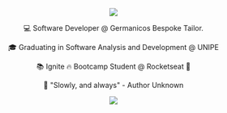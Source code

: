 <p align="center">
 <img src="https://i.imgur.com/SgKD1To.png" />
</p>
 
<p align="center">💻 Software Developer @ Germanicos Bespoke Tailor.</p>
<p align="center">🎓 Graduating in Software Analysis and Development @ UNIPE</p>
<p align="center">📚 Ignite 🔥 Bootcamp Student @ Rocketseat 🚀</p>
<p align="center">🎯 "Slowly, and always" - Author Unknown</p>

<p align="center">
 <img src="https://upload.wikimedia.org/wikipedia/commons/thumb/1/18/Creative-Tail-rocket.svg/200px-Creative-Tail-rocket.svg.png" />
</p>
